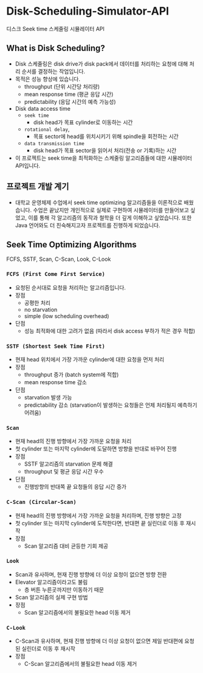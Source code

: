 # Disk-Scheduling-Simulator-API
디스크 Seek time 스케줄링 시뮬레이터 API

## What is Disk Scheduling?
- Disk 스케줄링은 disk drive가 disk pack에서 데이터를 처리하는 요청에 대해 처리 순서를 결정하는 작업입니다.
- 목적은 성능 향상에 있습니다.
  - throughput (단위 시간당 처리량)
  - mean response time (평균 응답 시간)
  - predictability (응답 시간의 예측 가능성) 
- Disk data access time
  - `seek time`
    - disk head가 목표 cylinder로 이동하는 시간  
  - `rotational delay`, 
    - 목표 sector에 head를 위치시키기 위해 spindle을 회전하는 시간
  - `data transmission time`
    - disk head가 목표 sector을 읽어서 처리(전송 or 기록)하는 시간  
- 이 프로젝트는 seek time을 최적화하는 스케줄링 알고리즘들에 대한 시뮬레이터 API입니다.

## 프로젝트 개발 계기
- 대학교 운영체제 수업에서 seek time optimizing 알고리즘들을 이론적으로 배웠습니다. 수업은 끝났지만 개인적으로 실제로 구현하여 시뮬레이터를 만들어보고 싶었고, 이를 통해 각 알고리즘의 동작과 철학을 더 깊게 이해하고 싶었습니다. 또한 Java 언어와도 더 친숙해지고자 프로젝트를 진행하게 되었습니다. 

## Seek Time Optimizing Algorithms
FCFS, SSTF, Scan, C-Scan, Look, C-Look

### `FCFS (First Come First Service)`
- 요청된 순서대로 요청을 처리하는 알고리즘입니다.
- 장점
  - 공평한 처리  
  - no starvation
  - simple (low scheduling overhead)
- 단점
  - 성능 최적화에 대한 고려가 없음 (따라서 disk access 부하가 적은 경우 적합)

### `SSTF (Shortest Seek Time First)`
- 현재 head 위치에서 가장 가까운 cylinder에 대한 요청을 먼저 처리
- 장점
  - throughput 증가 (batch system에 적합)
  - mean response time 감소
- 단점
  - starvation 발생 가능
  - predictability 감소 (starvation이 발생하는 요청들은 언제 처리될지 예측하기 어려움)   

### `Scan`
- 현재 head의 진행 방향에서 가장 가까운 요청을 처리
- 첫 cylinder 또는 마지막 cylinder에 도달하면 방향을 반대로 바꾸어 진행
- 장점
  - SSTF 알고리즘의 starvation 문제 해결
  - throughput 및 평균 응답 시간 우수
- 단점
  - 진행방향의 반대쪽 끝 요청들의 응답 시간 증가

### `C-Scan (Circular-Scan)`
- 현재 head의 진행 방향에서 가장 가까운 요청을 처리하며, 진행 방향은 고정
- 첫 cylinder 또는 마지막 cylinder에 도착한다면, 반대편 끝 실린더로 이동 후 재시작
- 장점
  - Scan 알고리즘 대비 균등한 기회 제공
 
### `Look`
- Scan과 유사하며, 현재 진행 방향에 더 이상 요청이 없으면 방향 전환
- Elevator 알고리즘이라고도 불림
  - 층 버튼 누른곳까지만 이동하기 때문
- Scan 알고리즘의 실제 구현 방법
- 장점
  - Scan 알고리즘에서의 불필요한 head 이동 제거

### `C-Look`
- C-Scan과 유사하며, 현재 진행 방향에 더 이상 요청이 없으면 제일 반대편에 요청된 실린더로 이동 후 재시작
- 장점
  - C-Scan 알고리즘에서의 불필요한 head 이동 제거
  

